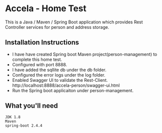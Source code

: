 # Accela - Home Test


This is a Java / Maven / Spring Boot application which provides Rest Controller services for person and address storage.

## Installation Instructions
- I have have created Spring boot Maven project(person-management) to complete this home test. 
- Configured with port 8888.
- I have added the sqllite db under the db folder.
- Configured the error logs under the log folder.
- Enabled Swagger UI to validate the Rest-Client.
	http://localhost:8888/accela-person/swagger-ui.html
- Run the Spring boot applicaiton under person-management.
	

## What you'll need

    JDK 1.8
    Maven
    spring-boot 2.4.4

